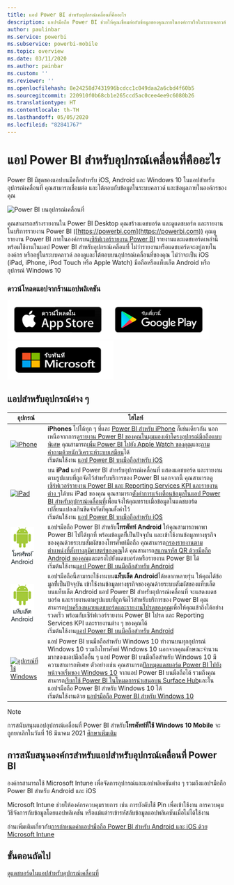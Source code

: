 ```yaml
---
title: แอป Power BI สำหรับอุปกรณ์เคลื่อนที่คืออะไร
description: แอปฯมือถือ Power BI ช่วยให้คุณเชื่อมต่อกับข้อมูลของคุณภายในองค์กรหรือในระบบคลาวด์ ดูแดชบอร์ดและรายงาน Power BI ของคุณบนอุปกรณ์เคลื่อนที่ของคุณ
author: paulinbar
ms.service: powerbi
ms.subservice: powerbi-mobile
ms.topic: overview
ms.date: 03/11/2020
ms.author: painbar
ms.custom: ''
ms.reviewer: ''
ms.openlocfilehash: 8e24258d7431996bcdcc1c049daa2a6cbd4f60b5
ms.sourcegitcommit: 220910f0b68cb1e265ccd5ac0cee4ee9c6080b26
ms.translationtype: HT
ms.contentlocale: th-TH
ms.lasthandoff: 05/05/2020
ms.locfileid: "82841767"
---
```

# <a name="what-are-the-power-bi-mobile-apps"></a>แอป Power BI สำหรับอุปกรณ์เคลื่อนที่คืออะไร
Power BI มีชุดของแอปบนมือถือสำหรับ iOS, Android และ Windows 10 ในแอปสำหรับอุปกรณ์เคลื่อนที่ คุณสามารถเชื่อมต่อ และโต้ตอบกับข้อมูลในระบบคลาวด์ และข้อมูลภายในองค์กรของคุณ 

![Power BI บนอุปกรณ์เคลื่อนที่](./media/mobile-apps-for-mobile-devices/power-bi-mobile-apps-all-up.png)

คุณสามารถสร้างรายงานใน Power BI Desktop คุณสร้างแดชบอร์ด และดูแดชบอร์ด และรายงานในบริการรายงาน Power BI ([https://powerbi.com](https://powerbi.com)) คุณดูรายงาน Power BI ภายในองค์กรบน[เซิร์ฟเวอร์รายงาน Power BI](../../report-server/get-started.md) รายงานและแดชบอร์ดเหล่านี้พร้อมใช้งานในแอป Power BI สำหรับอุปกรณ์เคลื่อนที่ ไม่ว่ารายงานหรือแดชบอร์ดจะอยู่ภายในองค์กร หรืออยู่ในระบบคลาวด์ ลองดูและโต้ตอบบนอุปกรณ์เคลื่อนที่ของคุณ ไม่ว่าจะเป็น iOS (iPad, iPhone, iPod Touch หรือ Apple Watch) มือถือหรือแท็บเล็ต Android หรืออุปกรณ์ Windows 10

### <a name="get-the-app-from-the-application-store"></a>ดาวน์โหลดแอปจากร้านแอปพลิเคชัน 

[![ไปที่ Power BI บน App Store](./media/mobile-apps-for-mobile-devices/mobile-apps-app-store.png)](https://go.microsoft.com/fwlink/?LinkId=526218&clcid=0x409)[![ไปที่ Power BI บน Google Play](./media/mobile-apps-for-mobile-devices/mobile-apps-google-play.png)](https://go.microsoft.com/fwlink/?LinkId=544867&clcid=0x409)[![ไปที่ Power BI บน Windows Store](./media/mobile-apps-for-mobile-devices/mobile-apps-windows-store.png)](https://go.microsoft.com/fwlink/?LinkId=526478&clcid=0x409)

## <a name="mobile-apps-for-different-devices"></a>แอปสำหรับอุปกรณ์ต่าง ๆ

| **อุปกรณ์** | **ไฮไลท์** |
| --- | --- |
| [![iPhone](./media/mobile-apps-for-mobile-devices/iphone-logo-50-px.png)](mobile-iphone-app-get-started.md) |**iPhones** ไปได้ทุก ๆ ที่และ [Power BI สำหรับ iPhone](mobile-iphone-app-get-started.md) ก็เช่นเดียวกัน นอกเหนือจากการดู[รายงาน Power BI ของคุณในมุมมองเค้าโครงอุปกรณ์มือถือแบบพิเศษ](mobile-apps-view-phone-report.md) คุณสามารถ[เพิ่ม Power BI ไปยัง Apple Watch ของคุณ](mobile-apple-watch.md)และ[ถามคำถามด้วยนักวิเคราะห์ระบบเสมือน](mobile-apps-ios-qna.md)ได้ <br/>เริ่มต้นใช้งาน [แอป Power BI บนมือถือสำหรับ iOS](mobile-iphone-app-get-started.md) |
| [![iPad](./media/mobile-apps-for-mobile-devices/ipad-logo-50-px.png)](mobile-iphone-app-get-started.md) |บน **iPad** แอป Power BI สำหรับอุปกรณ์เคลื่อนที่ แสดงแดชบอร์ด และรายงานตามรูปแบบที่ถูกจัดไว้สำหรับบริการของ Power BI นอกจากนี้ คุณสามารถดู[เซิร์ฟเวอร์รายงาน Power BI และ Reporting Services KPI และรายงานต่าง ๆ](mobile-app-ssrs-kpis-mobile-on-premises-reports.md)ได้บน iPad ของคุณ คุณสามารถ[ตั้งค่าการแจ้งเตือนข้อมูลในแอป Power BI สำหรับอุปกรณ์เคลื่อนที่](mobile-set-data-alerts-in-the-mobile-apps.md)เพื่อแจ้งให้คุณทราบเมื่อข้อมูลในแดชบอร์ดเปลี่ยนแปลงเกินขีดจำกัดที่คุณตั้งค่าไว้ <br/>เริ่มต้นใช้งาน [แอป Power BI บนมือถือสำหรับ iOS](mobile-iphone-app-get-started.md) |
| [![โทรศัพท์ Android](media/mobile-apps-for-mobile-devices/android-phone-logo-50-px.png)](mobile-android-app-get-started.md) |แอปฯมือถือ Power BI สำหรับ**โทรศัพท์ Android** ให้คุณสามารถพกพา Power BI ไปได้ทุกที่ พร้อมข้อมูลทีี่เป็นปัจจุบัน และเข้าใช้งานข้อมูลทางธุรกิจของคุณด้วยระบบสัมผัสของโทรศัพท์มือถือ คุณสามารถ[กรองรายงานตามตำแหน่งที่ตั้งทางภูมิศาสตร์ของคุณ](mobile-apps-geographic-filtering.md)ได้ คุณสามารถ[สแกนรหัส QR ด้วยมือถือ Android ของคุณ](mobile-apps-qr-code.md)และตรงไปยังแดชบอร์ดหรือรายงาน Power BI ได้ <br/>เริ่มต้นใช้งาน[แอป Power BI บนมือถือสำหรับ Android](mobile-android-app-get-started.md) |
| [![แท็บเล็ต Android](./media/mobile-apps-for-mobile-devices/android-tablet-logo-50-px.png)](mobile-android-app-get-started.md) |แอปฯมือถือนี้สามารถใช้งานบน**แท็บเล็ต Android**ได้หลากหลายรุ่น ให้คุณได้ข้อมูลทีี่เป็นปัจจุบัน เข้าใช้งานข้อมูลทางธุรกิจของคุณด้วยระบบสัมผัสของแท็บเล็ต บนแท็บเล็ต Android แอป Power BI สำหรับอุปกรณ์เคลื่อนที่ จะแสดงแดชบอร์ด และรายงานตามรูปแบบที่ถูกจัดไว้สำหรับบริการของ Power BI คุณสามารถ[ทำเครื่องหมายแดชบอร์ดและรายงานโปรดของคุณ](mobile-apps-favorites.md)เพื่อให้คุณเข้าถึงได้อย่างรวดเร็ว พร้อมกับเซิร์ฟเวอร์รายงาน Power BI โปรด และ Reporting Services KPI และรายงานต่าง ๆ ของคุณได้ <br/>เริ่มต้นใช้งาน[แอป Power BI บนมือถือสำหรับ Android](mobile-android-app-get-started.md) |
| [![อุปกรณ์ที่ใช้ Windows](./media/mobile-apps-for-mobile-devices/win-10-logo-50-px.png)](../../desktop-getting-started.md) |แอป Power BI บนมือถือสำหรับ Windows 10 ทำงานบนทุกอุปกรณ์ Windows 10 รวมถึงโทรศัพท์ Windows 10 นอกจากคุณลักษณะจำนวนมากของแอปมือถืออื่น ๆ แอป Power BI บนมือถือสำหรับ Windows 10 มีความสามารถพิเศษ ตัวอย่างเช่น คุณสามารถ[ปักหมุดแดชบอร์ด Power BI ไปยังหน้าจอเริ่มของ Windows 10](mobile-pin-dashboard-start-screen-windows-10-phone-app.md) จากแอป Power BI บนมือถือได้ รวมถึงคุณสามารถ[เรียกใช้ Power BI ในโหมดการนำเสนอบน Surface Hub](mobile-windows-10-app-presentation-mode.md)และในแอปฯมือถือ Power BI สำหรับ Windows 10 ได้ <br/>เริ่มต้นใช้งานด้วย [แอปฯมือถือ Power BI สำหรับ Windows 10](mobile-windows-10-phone-app-get-started.md) |||

>[!NOTE]
>การสนับสนุนแอปอุปกรณ์เคลื่อนที่ Power BI สำหรับ**โทรศัพท์ที่ใช้ Windows 10 Mobile** จะถูกยกเลิกในวันที่ 16 มีนาคม 2021 [ศึกษาเพิ่มเติม](https://go.microsoft.com/fwlink/?linkid=2121400)

## <a name="enterprise-support-for-the-power-bi-mobile-apps"></a>การสนับสนุนองค์กรสำหรับแอปสำหรับอุปกรณ์เคลื่อนที่ Power BI
องค์กรสามารถใช้ Microsoft Intune เพื่อจัดการอุปกรณ์และแอปพลิเคชันต่าง ๆ รวมถึงแอปฯมือถือ Power BI สำหรับ Android และ iOS

Microsoft Intune ช่วยให้องค์กรควบคุมรายการ เช่น การบังคับใช้ Pin เพื่อเข้าใช้งาน การควบคุมวิธีจัดการกับข้อมูลโดยแอปพลิเคชัน หรือแม้แต่ารเข้ารหัสลับข้อมูลแอปพลิเคชันเมื่อไม่ได้ใช้งาน

อ่านเพิ่มเติมเกี่ยวกับ[การกำหนดค่าแอปฯมือถือ Power BI สำหรับ Android และ iOS ด้วย Microsoft Intune](../../service-admin-mobile-intune.md) 

## <a name="next-steps"></a>ขั้นตอนถัดไป
[ดูแดชบอร์ดในแอปสำหรับอุปกรณ์เคลื่อนที่](mobile-apps-quickstart-view-dashboard-report.md)


